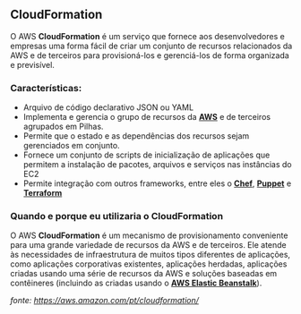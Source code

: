 CloudFormation 
--------------

O AWS **CloudFormation** é um serviço que fornece aos desenvolvedores e empresas uma forma fácil de criar um conjunto de recursos relacionados da AWS e de terceiros para provisioná-los e gerenciá-los de forma organizada e previsível.

### Características:

*   Arquivo de código declarativo JSON ou YAML
*   Implementa e gerencia o grupo de recursos da [**AWS**](https://docs.aws.amazon.com/AWSCloudFormation/latest/UserGuide/Welcome.html) e de terceiros agrupados em Pilhas.
*   Permite que o estado e as dependências dos recursos sejam gerenciados em conjunto.
*   Fornece um conjunto de scripts de inicialização de aplicações que permitem a instalação de pacotes, arquivos e serviços nas instâncias do EC2
*   Permite integração com outros frameworks, entre eles o [**Chef**](02-1-1%20Chef.md), [**Puppet**](02-1-2%20Puppet.md) e [**Terraform**](02-1-5%20Terraform.md)

### Quando e porque eu utilizaria o CloudFormation

O AWS **CloudFormation** é um mecanismo de provisionamento conveniente para uma grande variedade de recursos da AWS e de terceiros. Ele atende às necessidades de infraestrutura de muitos tipos diferentes de aplicações, como aplicações corporativas existentes, aplicações herdadas, aplicações criadas usando uma série de recursos da AWS e soluções baseadas em contêineres (incluindo as criadas usando o [**AWS Elastic Beanstalk**](https://aws.amazon.com/pt/elasticbeanstalk/)).

_fonte:_ _https://aws.amazon.com/pt/cloudformation/_